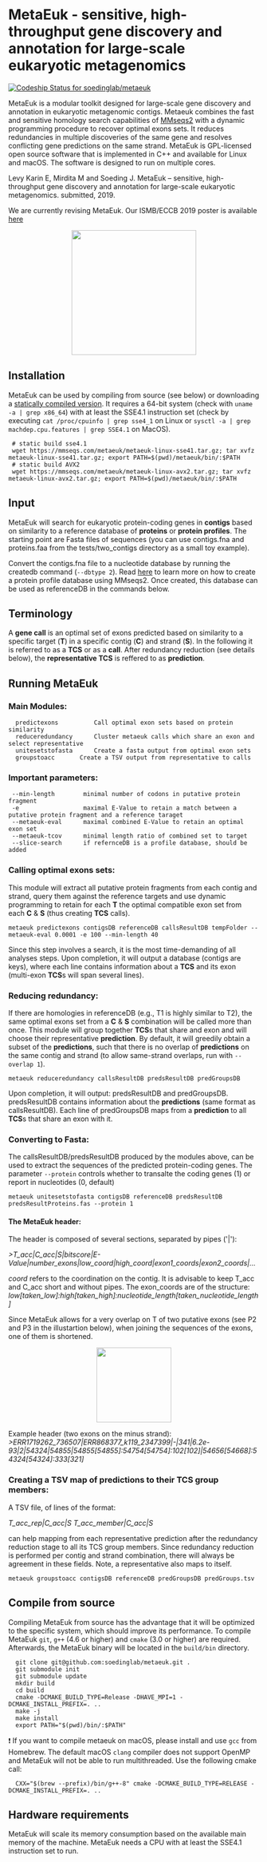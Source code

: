 # MetaEuk - sensitive, high-throughput gene discovery and annotation for large-scale eukaryotic metagenomics

[ ![Codeship Status for soedinglab/metaeuk](https://app.codeship.com/projects/07a9f310-7bb9-0136-3e65-3e3f6cc64c07/status?branch=master)](https://app.codeship.com/projects/300789)

MetaEuk is a modular toolkit designed for large-scale gene discovery and annotation in eukaryotic metagenomic contigs. Metaeuk combines the fast and sensitive homology search capabilities of [MMseqs2](https://github.com/soedinglab/MMseqs2) with a dynamic programming procedure to recover optimal exons sets. It reduces redundancies in multiple discoveries of the same gene and resolves conflicting gene predictions on the same strand. MetaEuk is GPL-licensed open source software that is implemented in C++ and available for Linux and macOS. The software is designed to run on multiple cores.

Levy Karin E, Mirdita M and Soeding J. MetaEuk – sensitive, high-throughput gene discovery and annotation for large-scale eukaryotic metagenomics. submitted, 2019.

We are currently revising MetaEuk. Our ISMB/ECCB 2019 poster is available [here](https://f1000research.com/posters/8-1489)


<p align="center"><img src="https://github.com/soedinglab/metaeuk/blob/master/imgs/MetaEuk.png" height="250"/></p>

## Installation
MetaEuk can be used by compiling from source (see below) or downloading a [statically compiled version](https://mmseqs.com/metaeuk/). It requires a 64-bit system (check with `uname -a | grep x86_64`) with at least the SSE4.1 instruction set (check by executing `cat /proc/cpuinfo | grep sse4_1` on Linux or `sysctl -a | grep machdep.cpu.features | grep SSE4.1` on MacOS).
     
     # static build sse4.1
     wget https://mmseqs.com/metaeuk/metaeuk-linux-sse41.tar.gz; tar xvfz metaeuk-linux-sse41.tar.gz; export PATH=$(pwd)/metaeuk/bin/:$PATH
     # static build AVX2
     wget https://mmseqs.com/metaeuk/metaeuk-linux-avx2.tar.gz; tar xvfz metaeuk-linux-avx2.tar.gz; export PATH=$(pwd)/metaeuk/bin/:$PATH

## Input 
MetaEuk will search for eukaryotic protein-coding genes in **contigs** based on similarity to a reference database of **proteins** or **protein profiles**. The starting point are Fasta files of sequences (you can use contigs.fna and proteins.faa from the tests/two_contigs directory as a small toy example).

Convert the contigs.fna file to a nucleotide database by running the createdb command (```--dbtype 2```).
Read [here](https://github.com/soedinglab/mmseqs2/wiki#how-to-create-a-target-profile-database-from-pfam) to learn more on how to create a protein profile database using MMseqs2. Once created, this database can be used as referenceDB in the commands below.

## Terminology
A **gene call** is an optimal set of exons predicted based on similarity to a specific target (**T**) in a specific contig (**C**) and strand (**S**). In the following it is referred to as a **TCS** or as a **call**. After redundancy reduction (see details below), the **representative TCS** is reffered to as **prediction**.

## Running MetaEuk 
### Main Modules:

      predictexons      	Call optimal exon sets based on protein similarity
      reduceredundancy  	Cluster metaeuk calls which share an exon and select representative
      unitesetstofasta  	Create a fasta output from optimal exon sets
      groupstoacc     	Create a TSV output from representative to calls


### Important parameters: 

     --min-length        minimal number of codons in putative protein fragment
     -e                  maximal E-Value to retain a match between a putative protein fragment and a reference taraget 
     --metaeuk-eval      maximal combined E-Value to retain an optimal exon set
     --metaeuk-tcov      minimal length ratio of combined set to target 
     --slice-search      if refernceDB is a profile database, should be added
     

### Calling optimal exons sets:

This module will extract all putative protein fragments from each contig and strand, query them against the reference targets and use dynamic programming to retain for each **T** the optimal compatible exon set from each **C** & **S** (thus creating **TCS** calls).
    
    metaeuk predictexons contigsDB referenceDB callsResultDB tempFolder --metaeuk-eval 0.0001 -e 100 --min-length 40
    
Since this step involves a search, it is the most time-demanding of all analyses steps. Upon completion, it will output a database (contigs are keys), where each line contains information about a **TCS** and its exon (multi-exon **TCS**s will span several lines).


### Reducing redundancy:

If there are homologies in referenceDB (e.g., T1 is highly similar to T2), the same optimal exons set from a **C** & **S** combination will be called more than once. This module will group together **TCS**s that share and exon and will choose their representative **prediction**. By default, it will greedily obtain a subset of the **predictions**, such that there is no overlap of **predictions** on the same contig and strand (to allow same-strand overlaps, run with ```--overlap 1```).
    
    metaeuk reduceredundancy callsResultDB predsResultDB predGroupsDB
    
Upon completion, it will output: predsResultDB and predGroupsDB. predsResultDB contains information about the **predictions** (same format as callsResultDB). Each line of predGroupsDB maps from a **prediction** to all **TCS**s that share an exon with it.



### Converting to Fasta:

The callsResultDB/predsResultDB produced by the modules above, can be used to extract the sequences of the predicted protein-coding genes. The parameter ```--protein``` controls whether to transalte the coding genes (1) or report in nucleotides (0, default)
    
    metaeuk unitesetstofasta contigsDB referenceDB predsResultDB predsResultProteins.fas --protein 1
    


#### The MetaEuk header:

The header is composed of several sections, separated by pipes ('|'):

*>T_acc|C_acc|S|bitscore|E-Value|number_exons|low_coord|high_coord|exon1_coords|exon2_coords|...*

*coord* refers to the coordination on the contig. It is advisable to keep T_acc and C_acc short and without pipes. The exon_coords are of the structure:
*low[taken_low]:high[taken_high]:nucleotide_length[taken_nucleotide_length]*

Since MetaEuk allows for a very overlap on T of two putative exons (see P2 and P3 in the illustartion below), when joining the sequences of the exons, one of them is shortened.

<p align="center"><img src="https://github.com/soedinglab/metaeuk/blob/master/imgs/small_overlap_allowed.png" height="150"/></p>

Example header (two exons on the minus strand):
*>ERR1719262_736507|ERR868377_k119_2347399|-|341|6.2e-93|2|54324|54855|54855[54855]:54754[54754]:102[102]|54656[54668]:54324[54324]:333[321]*


### Creating a TSV map of predictions to their TCS group members:

A TSV file, of lines of the format:

*T_acc_rep|C_acc|S    T_acc_member|C_acc|S*

can help mapping from each representative prediction after the redundancy reduction stage to all its TCS group members. Since redundancy reduction is performed per contig and strand combination, there will always be agreement in these fields. Note, a representative also maps to itself.

    metaeuk groupstoacc contigsDB referenceDB predGroupsDB predGroups.tsv
    


## Compile from source
Compiling MetaEuk from source has the advantage that it will be optimized to the specific system, which should improve its performance. To compile MetaEuk `git`, `g++` (4.6 or higher) and `cmake` (3.0 or higher) are required. Afterwards, the MetaEuk binary will be located in the `build/bin` directory.

      git clone git@github.com:soedinglab/metaeuk.git .
      git submodule init
      git submodule update
      mkdir build
      cd build
      cmake -DCMAKE_BUILD_TYPE=Release -DHAVE_MPI=1 -DCMAKE_INSTALL_PREFIX=. ..
      make -j
      make install
      export PATH="$(pwd)/bin/:$PATH"
        
:exclamation: If you want to compile metaeuk on macOS, please install and use `gcc` from Homebrew. The default macOS `clang` compiler does not support OpenMP and MetaEuk will not be able to run multithreaded. Use the following cmake call:

      CXX="$(brew --prefix)/bin/g++-8" cmake -DCMAKE_BUILD_TYPE=RELEASE -DCMAKE_INSTALL_PREFIX=. ..

## Hardware requirements
MetaEuk will scale its memory consumption based on the available main memory of the machine. MetaEuk needs a CPU with at least the SSE4.1 instruction set to run. 


